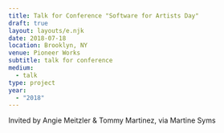 ```yaml
---
title: Talk for Conference "Software for Artists Day"
draft: true
layout: layouts/e.njk
date: 2018-07-18
location: Brooklyn, NY
venue: Pioneer Works
subtitle: talk for conference
medium:
  - talk
type: project
year:
  - "2018"
---
```


Invited by Angie Meitzler & Tommy Martinez, via Martine Syms
